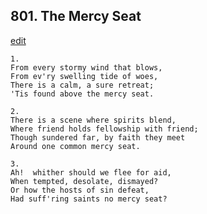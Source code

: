 
## 801.  The Mercy Seat
[edit](https://docs.google.com/document/d/1wJHWjGBMUQvpQ2lTV0li0ioGtSk_miTX/edit?mode=html)



    1.
    From every stormy wind that blows,
    From ev'ry swelling tide of woes,
    There is a calm, a sure retreat;
    'Tis found above the mercy seat.

    2.
    There is a scene where spirits blend,
    Where friend holds fellowship with friend;
    Though sundered far, by faith they meet
    Around one common mercy seat.

    3.
    Ah!  whither should we flee for aid,
    When tempted, desolate, dismayed?
    Or how the hosts of sin defeat,
    Had suff'ring saints no mercy seat?

